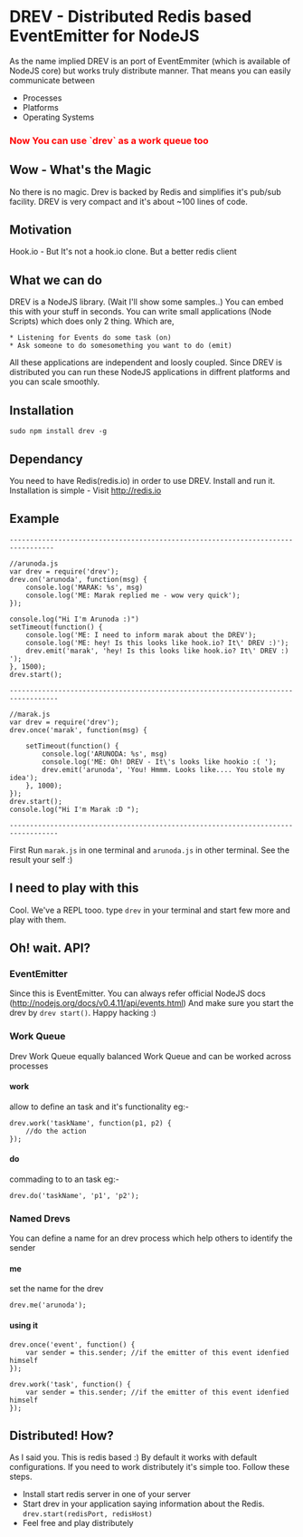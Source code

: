 DREV - Distributed Redis based EventEmitter for NodeJS
======================================================

As the name implied DREV is an port of EventEmmiter (which is available of NodeJS core) but works truly distribute manner. That means you can easily communicate between

* Processes
* Platforms
* Operating Systems

<h3 style='color: red'>Now You can use `drev` as a work queue too<h3>

Wow - What's the Magic
----------------------
No there is no magic. Drev is backed by Redis and simplifies it's pub/sub facility. DREV is very compact and it's about ~100 lines of code.

Motivation
----------
Hook.io - But It's not a hook.io clone. But a better redis client

What we can do
--------------
DREV is a NodeJS library. (Wait I'll show some samples..) You can embed this with your stuff in seconds. 
You can write small applications (Node Scripts) which does only 2 thing. Which are,

	* Listening for Events do some task (on)
	* Ask someone to do somesomething you want to do (emit)

All these applications are independent and loosly coupled. Since DREV is distributed you can run these NodeJS applications in diffrent platforms and you can scale smoothly.

Installation
------------

	sudo npm install drev -g

Dependancy
----------
You need to have Redis(redis.io) in order to use DREV. Install and run it. Installation is simple - Visit http://redis.io 

Example
-------

	---------------------------------------------------------------------------------

	//arunoda.js
	var drev = require('drev');
	drev.on('arunoda', function(msg) {
		console.log('MARAK: %s', msg)
		console.log('ME: Marak replied me - wow very quick');
	});

	console.log("Hi I'm Arunoda :)")
	setTimeout(function() {
		console.log('ME: I need to inform marak about the DREV');
		console.log('ME: hey! Is this looks like hook.io? It\' DREV :)');
		drev.emit('marak', 'hey! Is this looks like hook.io? It\' DREV :) ');
	}, 1500);
	drev.start();

	----------------------------------------------------------------------------------

	//marak.js
	var drev = require('drev');
	drev.once('marak', function(msg) {

		setTimeout(function() {
			console.log('ARUNODA: %s', msg)
			console.log('ME: Oh! DREV - It\'s looks like hookio :( ');
			drev.emit('arunoda', 'You! Hmmm. Looks like.... You stole my idea');
		}, 1000);
	});
	drev.start();
	console.log("Hi I'm Marak :D ");

	----------------------------------------------------------------------------------


First Run `marak.js` in one terminal and `arunoda.js` in other terminal. See the result your self :)

I need to play with this
------------------------
Cool. We've a REPL tooo. type `drev` in your terminal and start few more and play with them.

Oh! wait. API?
--------------

### EventEmitter

Since this is EventEmitter. You can always refer official NodeJS docs (http://nodejs.org/docs/v0.4.11/api/events.html)
And make sure you start the drev by `drev start()`.
Happy hacking :)

### Work Queue

Drev Work Queue equally balanced Work Queue and can be worked across processes

#### work
allow to define an task and it's functionality
eg:-

	drev.work('taskName', function(p1, p2) {
		//do the action
	});

#### do
commading to to an task
eg:-

	drev.do('taskName', 'p1', 'p2');

### Named Drevs
You can define a name for an drev process which help others to identify the sender

#### me
set the name for the drev
	
	drev.me('arunoda');

#### using it

	drev.once('event', function() {
		var sender = this.sender; //if the emitter of this event idenfied himself
	});

	drev.work('task', function() {
		var sender = this.sender; //if the emitter of this event idenfied himself
	});


Distributed! How?
----------------
As I said you. This is redis based :) By default it works with default configurations. If you need to work distributely it's simple too. Follow these steps.

* Install start redis server in one of your server
* Start drev in your application saying information about the Redis.
	`drev.start(redisPort, redisHost)`
* Feel free and play distributely
